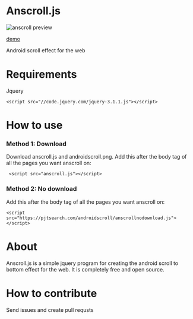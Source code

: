 # Anscroll.js
![anscroll preview](https://pjtsearch.com/androidscroll/anscrollpre.gif)

[demo](https://pjtsearch.com/androidscroll "https://pjtsearch.com/androidscroll")

Android scroll effect for the web
# Requirements
Jquery

    <script src="//code.jquery.com/jquery-3.1.1.js"></script>
   
# How to use
### Method 1: Download
Download anscroll.js and androidscroll.png.
Add this after the body tag of all the pages you want anscroll on:

     <script src="anscroll.js"></script>
### Method 2: No download
Add this after the body tag of all the pages you want anscroll on:

    <script src="https://pjtsearch.com/androidscroll/anscrollnodownload.js"></script>
# About
Anscroll.js is a simple jquery program for creating the android scroll to bottom effect for the web.  It is completely free and open source.

# How to contribute
Send issues and create pull requsts
